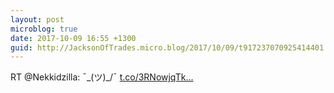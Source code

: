 ```yaml
---
layout: post
microblog: true
date: 2017-10-09 16:55 +1300
guid: http://JacksonOfTrades.micro.blog/2017/10/09/t917237070925414401.html
---
```

RT @Nekkidzilla: ¯\_(ツ)_/¯ [t.co/3RNowjqTk...](https://t.co/3RNowjqTkI)
